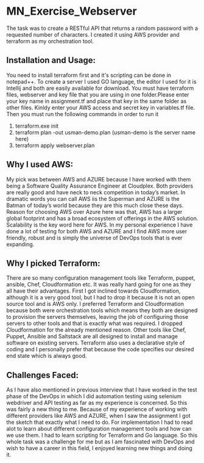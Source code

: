 # MN_Exercise_Webserver
The task was to create a RESTful API that returns a random password with a requested number of characters. I created it using AWS provider and terraform as my orchestration tool. 

## Installation and Usage:
You need to install terraform first and it's scripting can be done in notepad++. To create a server I used GO language, the editor I used for it is Intellij and both are easily available for download. You must have terraform files, webserver and key file that you are using in one folder.Please enter your key name in assignment.tf and place that key in the same folder as other files. Kinldy enter your AWS access and secret key in variables.tf file. Then you must run the following commands in order to run it

1. terraform.exe init
2. terraform plan -out usman-demo.plan (usman-demo is the server name here)
3. terraform apply webserver.plan 
  

## Why I used AWS:
My pick was between AWS and AZURE because I have worked with them being a Software Quality Assurance Engineer at Cloudplex. Both providers are really good and have neck to neck competition in today’s market. In dramatic words you can call AWS iis the Superman and AZURE is the Batman of today’s world because they are this much close these days. 
Reason for choosing AWS over Azure here was that, AWS has a larger global footprint and has a broad ecosystem of offerings in the AWS solution. Scalability is the key word here for AWS. In my personal experience I have done a lot of testing for both AWS and AZURE and I find AWS more user friendly, robust and is simply the universe of DevOps tools that is ever expanding.

## Why I picked Terraform:
There are so many configuration management tools like Terraform, puppet, ansible, Chef, Cloudformation etc. It was really hard going for one as they all have their advantages. First I got inclined towards Cloudformation, although it is a very good tool, but I had to drop it because it is not an open source tool and is AWS only. 
I preferred Terraform and Cloudformation because both were orchestration tools which means they both are designed to provision the servers themselves, leaving the job of configuring those servers to other tools and that is exactly what was required. I dropped Cloudformation for the already mentioned reason. Other tools like Chef, Puppet, Ansible and Saltstack are all designed to install and manage software on existing servers. Terraform also uses a declarative style of coding and I personally prefer that because the code specifies our desired end state which is always good.

## Challenges Faced:
As I have also mentioned in previous interview that I have worked in the test phase of the DevOps in which I did automation testing using selenium webdriver and API testing as far as my experience is concerned. So this was fairly a new thing to me. Because of my experience of working with different providers like AWS and AZURE, when I saw the assignment I got the sketch that exactly what I need to do. For implementation I had to read alot to learn about different configuration management tools and how can we use them. I had to learn scripting for Terraform and Go language. So this whole task was a challenge for me but as I am fascinated with DevOps and wish to have a career in this field, I enjoyed learning new things and doing it.

